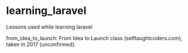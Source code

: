 # learning_laravel
Lessons used while learning laravel

from_idea_to_launch: From Idea to Launch class (selftaughtcoders.com), taken in 2017 (unconfirmed). 
